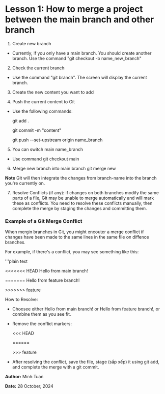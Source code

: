 # Lesson 1: How to merge a project between the main branch and other branch

1. Create new branch

- Currently, If you only have a main branch. You should create another branch. Use the command "git checkout -b name_new_branch"

2. Check the current branch

- Use the command "git branch". The screen will display the current branch.

3. Create the new content you want to add

4. Push the current content to Git

- Use the following commands:

    git add .

    git commit -m "content"

    git push --set-upstream origin name_branch
5. You can switch main name_branch
- Use command
    git checkout main
6. Merge new branch into main branch
    git merge new

**Note** Git will then integrate the changes from branch-name into the branch you're currently on.

7. Resolve Conflicts (if any): if changes on both branches modify the same parts of a file, Git may be unable to merge automatically and will mark these as conflicts. You need to resolve these conflicts manually, then complete the merge by staging the changes and committing them.

### Example of a Git Merge Conflict

When mergin branches in Git, you might encouter a merge conflict if changes have been made to the same lines in the same file on diffence branches.

For example, if there's a conflict, you may see something like this:

'''plain text

\<<<<<<< HEAD
Hello from main branch!

\=======
Hello from feature branch!

\>>>>>>> feature

How to Resolve:
- Choosee either Hello from main branch! or Hello from feature branch!, or combine them as you see fit.
- Remove the conflict markers:

    \<<< HEAD

    \======

    \>>> feature

- After resolving the conflict, save the file, stage (sắp xếp) it using git add, and complete the merge with a git commit.


**Author:** Minh Tuan

**Date:** 28 October, 2024
